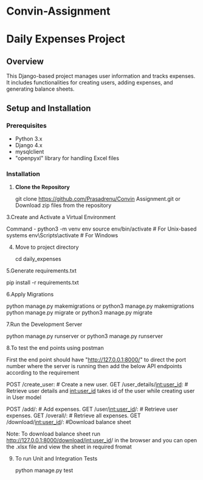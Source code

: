 # Convin-Assignment

# Daily Expenses Project

## Overview

This Django-based project manages user information and tracks expenses. It includes functionalities for creating users, adding expenses, and generating balance sheets.

## Setup and Installation

### Prerequisites

- Python 3.x
- Django 4.x
- mysqlclient
- "openpyxl" library for handling Excel files

### Installation

1. **Clone the Repository**

   
   git clone https://github.com/Prasadrenu/Convin Assignment.git
   or  Download zip files from the repository

3.Create and Activate a Virtual Environment

  Command - python3 -m venv env
  source env/bin/activate  # For Unix-based systems
  env\Scripts\activate     # For Windows

4. Move to project directory

    cd daily_expenses

5.Generate requirements.txt

  pip install -r requirements.txt

6.Apply Migrations

  python manage.py makemigrations or python3 manage.py makemigrations 
  python manage.py migrate or python3 manage.py migrate

7.Run the Development Server

  python manage.py runserver or python3 manage.py runserver

8.To test the end points using postman

  First the end point should have "http://127.0.0.1:8000/" to direct  the port number where the server is running
  then add the below API endpoints according to the requirement

  POST /create_user:   # Create a new user.
  GET /user_details/<int:user_id>:     # Retrieve user details and <int:user_id> takes id of the user while creating user in User model
  
  POST /add/:     # Add expenses.
  GET /user/<int:user_id>/:   # Retrieve user expenses.
  GET /overall/:       # Retrieve all expenses.
  GET /download/<int:user_id>/:     #Download balance sheet

  Note: To download balance sheet run http://127.0.0.1:8000/download/<int:user_id>/ in the browser and you can open the .xlsx file and view the sheet in required fromat

9. To run Unit and Integration Tests

     python manage.py test



  




